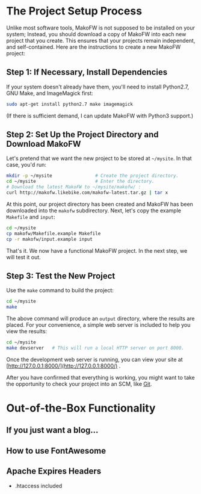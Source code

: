 <i class="fa fa-download fa-lg"></i> The Project Setup Process
==============================================================

Unlike most software tools, MakoFW is not supposed to be installed on your system;  Instead, you should download a copy of MakoFW into each new project that you create.  This ensures that your projects remain independent, and self-contained.  Here are the instructions to create a new MakoFW project:

Step 1:  If Necessary, Install Dependencies
-------------------------------------------

If your system doesn't already have them, you'll need to install Python2.7, GNU Make, and ImageMagick first:

```bash
sudo apt-get install python2.7 make imagemagick
```

(If there is sufficient demand, I can update MakoFW with Python3 support.)


Step 2:  Set Up the Project Directory and Download MakoFW
---------------------------------------------------------

Let's pretend that we want the new project to be stored at `~/mysite`.  In that case, you'd run:

```bash
mkdir -p ~/mysite                # Create the project directory.
cd ~/mysite                      # Enter the directory.
# Download the latest MakoFW to ~/mysite/makofw/ :
curl http://makofw.likebike.com/makofw-latest.tar.gz | tar x
```

At this point, our project directory has been created and MakoFW has been downloaded into the `makofw` subdirectory.  Next, let's copy the example `Makefile` and `input`:

```bash
cd ~/mysite
cp makofw/Makefile.example Makefile
cp -r makofw/input.example input
```

That's it.  We now have a functional MakoFW project.  In the next step, we will test it out.


Step 3:  Test the New Project
-----------------------------

Use the `make` command to build the project:

```bash
cd ~/mysite
make
```

The above command will produce an `output` directory, where the results are placed.  For your convenience, a simple web server is included to help you view the results:

```bash
cd ~/mysite
make devserver   # This will run a local HTTP server on port 8000.
```

Once the development web server is running, you can view your site at [http://127.0.0.1:8000/](http://127.0.0.1:8000/) .

After you have confirmed that everything is working, you might want to take the opportunity to check your project into an SCM, like [Git](https://git-scm.com/).


<i class="fa fa-gift fa-lg"></i> Out-of-the-Box Functionality
=============================================================

If you just want a blog...
--------------------------

How to use FontAwesome
----------------------

Apache Expires Headers
----------------------
* .htaccess included

